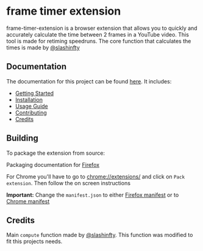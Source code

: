 # frame timer extension

frame-timer-extension is a browser extension that allows you to quickly and accurately calculate the time between 2 frames in a YouTube video. This tool is made for retiming speedruns. The core function that calculates the times is made by [@slashinfty](https://github.com/slashinfty/yt-frame-timer)

## Documentation

The documentation for this project can be found [here](https://github.com/PottuGD/frame-timer-extension/wiki).
It includes:

- [Getting Started](https://github.com/PottuGD/frame-timer-extension/wiki/Getting-started)
- [Installation](https://github.com/PottuGD/frame-timer-extension/wiki/Getting-started)
- [Usage Guide](https://github.com/PottuGD/frame-timer-extension/wiki/Getting-started)
- [Contributing](https://github.com/PottuGD/frame-timer-extension/wiki/Getting-started)
- [Credits](https://github.com/PottuGD/frame-timer-extension/wiki/Getting-started)

## Building

To package the extension from source:

Packaging documentation for [Firefox](https://extensionworkshop.com/documentation/publish/package-your-extension/)

For Chrome you'll have to go to [chrome://extensions/](chrome://extensions/) and click on `Pack extension`. Then follow the on screen instructions

**Important:** Change the `manifest.json` to either [Firefox manifest](/manifests/manifest.firefox.json) or to [Chrome manifest](/manifests/manifest.chrome.json)

## Credits

Main `compute` function made by [@slashinfty](https://github.com/slashinfty/yt-frame-timer/blob/master/main.js#L1).
This function was modified to fit this projects needs.
